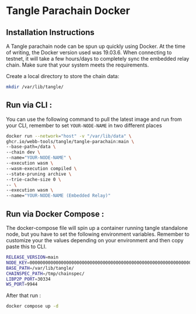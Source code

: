 # Tangle Parachain Docker

## Installation Instructions

A Tangle parachain node can be spun up quickly using Docker. At the time of writing, the Docker version used was 19.03.6. When connecting to testnet, it will take a few hours/days to completely sync the embedded relay chain. Make sure that your system meets the requirements.

Create a local directory to store the chain data:

```bash
mkdir /var/lib/tangle/
```


## Run via CLI :

You can use the following command to pull the latest image and run from your CLI, remember to set `YOUR-NODE-NAME` in two different places

```bash
docker run --network="host" -v "/var/lib/data" \
ghcr.io/webb-tools/tangle/tangle-parachain:main \
--base-path=/data \
--chain dev \
--name="YOUR-NODE-NAME" \
--execution wasm \
--wasm-execution compiled \
--state-pruning archive \
--trie-cache-size 0 \
-- \
--execution wasm \
--name="YOUR-NODE-NAME (Embedded Relay)"
```

## Run via Docker Compose :

The docker-compose file will spin up a container running tangle standalone node, but you have to set the following environment variables.
Remember to customize your the values depending on your environment and then copy paste this to CLI.

```bash
RELEASE_VERSION=main
NODE_KEY=0000000000000000000000000000000000000000000000000000000000000001
BASE_PATH=/var/lib/tangle/
CHAINSPEC_PATH=/tmp/chainspec/
LIBP2P_PORT=30334
WS_PORT=9944
```

After that run :

```bash
docker compose up -d
```
